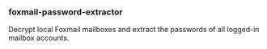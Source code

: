 ### foxmail-password-extractor

Decrypt local Foxmail mailboxes and extract the passwords of all logged-in mailbox accounts.
